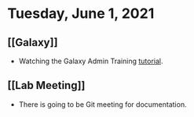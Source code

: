 # Tuesday, June 1, 2021

## [[Galaxy]]
- Watching the Galaxy Admin Training [tutorial](https://github.com/galaxyproject/admin-training/).


## [[Lab Meeting]]
- There is going to be Git meeting for documentation.